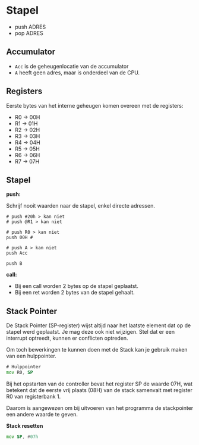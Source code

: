 # Stapel

* push ADRES
* pop ADRES

## Accumulator

* `Acc` is de geheugenlocatie van de accumulator
* `A` heeft geen adres, maar is onderdeel van de CPU.

## Registers

Eerste bytes van het interne geheugen komen overeen met de registers:

* R0 -> 00H
* R1 -> 01H
* R2 -> 02H
* R3 -> 03H
* R4 -> 04H
* R5 -> 05H
* R6 -> 06H
* R7 -> 07H

## Stapel

**push:**

Schrijf nooit waarden naar de stapel, enkel directe adressen.

```
# push #20h > kan niet
# push @R1 > kan niet

# push R0 > kan niet
push 00H #

# push A > kan niet
push Acc

push B
```

**call:**

- Bij een call worden 2 bytes op de stapel geplaatst.
- Bij een ret worden 2 bytes van de stapel gehaalt.

## Stack Pointer

De Stack Pointer (SP-register) wijst altijd naar het laatste element dat op de stapel werd geplaatst. Je mag deze ook niet wijzigen. Stel dat er een interrupt optreedt, kunnen er conflicten optreden.

Om toch bewerkingen te kunnen doen met de Stack kan je gebruik maken van een hulppointer.

```asm
# Hulppointer
mov R0, SP
```

Bij het opstarten van de controller bevat het register SP de waarde 07H, wat betekent dat de eerste vrij plaats (08H) van de stack samenvalt met register R0 van registerbank 1.

Daarom is aangewezen om bij uitvoeren van het programma de stackpointer een andere waarde te geven.

**Stack resetten**

```asm
mov SP, #07h
```
